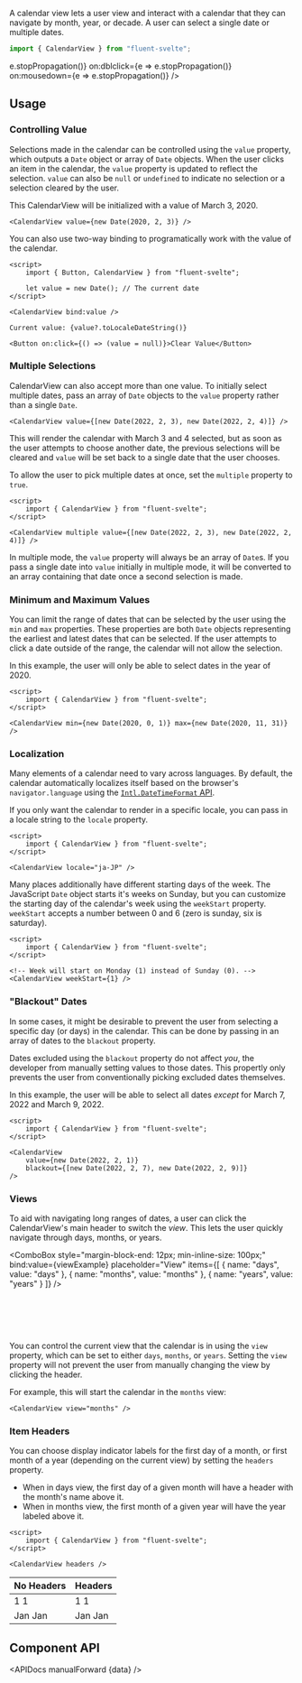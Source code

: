 <script lang="ts">
    import { CalendarView, ComboBox, InfoBar } from "$lib";
    import { CalendarViewItem } from "$lib/internal";
    import { Showcase, APIDocs } from "$site/lib";

    import data from "$lib/CalendarView/CalendarView.svelte?sveld&raw";

    let viewExample = "days";
</script>

A calendar view lets a user view and interact with a calendar that they can navigate by month, year, or decade. A user can select a single date or multiple dates.

```ts
import { CalendarView } from "fluent-svelte";
```

<Showcase style="block-size: 480px">
    <CalendarView on:keydown={e => e.stopPropagation()} on:dblclick={e => e.stopPropagation()} on:mousedown={e => e.stopPropagation()} />
</Showcase>

## Usage

### Controlling Value

Selections made in the calendar can be controlled using the `value` property, which outputs a `Date` object or array of `Date` objects. When the user clicks an item in the calendar, the `value` property is updated to reflect the selection. `value` can also be `null` or `undefined` to indicate no selection or a selection cleared by the user.

This CalendarView will be initialized with a value of March 3, 2020.

```svelte hideScript
<CalendarView value={new Date(2020, 2, 3)} />
```

You can also use two-way binding to programatically work with the value of the calendar.

```svelte example
<script>
	import { Button, CalendarView } from "fluent-svelte";

	let value = new Date(); // The current date
</script>

<CalendarView bind:value />

Current value: {value?.toLocaleDateString()}

<Button on:click={() => (value = null)}>Clear Value</Button>
```

### Multiple Selections

CalendarView can also accept more than one value. To initially select multiple dates, pass an array of `Date` objects to the `value` property rather than a single `Date`.

```svelte
<CalendarView value={[new Date(2022, 2, 3), new Date(2022, 2, 4)]} />
```

This will render the calendar with March 3 and 4 selected, but as soon as the user attempts to choose another date, the previous selections will be cleared and `value` will be set back to a single date that the user chooses.

To allow the user to pick multiple dates at once, set the `multiple` property to `true`.

```svelte example hideScript
<script>
	import { CalendarView } from "fluent-svelte";
</script>

<CalendarView multiple value={[new Date(2022, 2, 3), new Date(2022, 2, 4)]} />
```

<InfoBar title="Multiple selections will always be arrays." severity="caution">
    In multiple mode, the <code>value</code> property will always be an array of <code>Date</code>s. If you pass a single date into <code>value</code> initially in multiple mode, it will be converted to an array containing that date once a second selection is made.
</InfoBar>

### Minimum and Maximum Values

You can limit the range of dates that can be selected by the user using the `min` and `max` properties. These properties are both `Date` objects representing the earliest and latest dates that can be selected. If the user attempts to click a date outside of the range, the calendar will not allow the selection.

In this example, the user will only be able to select dates in the year of 2020.

```svelte example hideScript
<script>
	import { CalendarView } from "fluent-svelte";
</script>

<CalendarView min={new Date(2020, 0, 1)} max={new Date(2020, 11, 31)} />
```

### Localization

Many elements of a calendar need to vary across languages. By default, the calendar automatically localizes itself based on the browser's `navigator.language` using the [`Intl.DateTimeFormat` API](https://developer.mozilla.org/en-US/docs/Web/JavaScript/Reference/Global_Objects/Intl/DateTimeFormat).

If you only want the calendar to render in a specific locale, you can pass in a locale string to the `locale` property.

```svelte example hideScript
<script>
	import { CalendarView } from "fluent-svelte";
</script>

<CalendarView locale="ja-JP" />
```

Many places additionally have different starting days of the week. The JavaScript `Date` object starts it's weeks on Sunday, but you can customize the starting day of the calendar's week using the `weekStart` property. `weekStart` accepts a number between 0 and 6 (zero is sunday, six is saturday).

```svelte example hideScript
<script>
	import { CalendarView } from "fluent-svelte";
</script>

<!-- Week will start on Monday (1) instead of Sunday (0). -->
<CalendarView weekStart={1} />
```

### "Blackout" Dates

In some cases, it might be desirable to prevent the user from selecting a specific day (or days) in the calendar. This can be done by passing in an array of dates to the `blackout` property.

<InfoBar severity="information" title="This property only affects user interaction.">
    Dates excluded using the <code>blackout</code> property do not affect <i>you</i>, the developer from manually setting values to those dates. This propertly only prevents the user from conventionally picking excluded dates themselves.
</InfoBar>

In this example, the user will be able to select all dates _except_ for March 7, 2022 and March 9, 2022.

```svelte example hideScript
<script>
	import { CalendarView } from "fluent-svelte";
</script>

<CalendarView
	value={new Date(2022, 2, 1)}
	blackout={[new Date(2022, 2, 7), new Date(2022, 2, 9)]}
/>
```

### Views

To aid with navigating long ranges of dates, a user can click the CalendarView's main header to switch the _view_. This lets the user quickly navigate through days, months, or years.

<ComboBox style="margin-block-end: 12px; min-inline-size: 100px;" bind:value={viewExample} placeholder="View" items={[
{
name: "days",
value: "days"
},
{
name: "months",
value: "months"
},
{
name: "years",
value: "years"
}
]} />

<br />

<CalendarView bind:view={viewExample} />

<br /><br />

You can control the current view that the calendar is in using the `view` property, which can be set to either `days`, `months`, or `years`. Setting the `view` property will not prevent the user from manually changing the view by clicking the header.

For example, this will start the calendar in the `months` view:

```svelte
<CalendarView view="months" />
```

### Item Headers

You can choose display indicator labels for the first day of a month, or first month of a year (depending on the current view) by setting the `headers` property.

- When in days view, the first day of a given month will have a header with the month's name above it.
- When in months view, the first month of a given year will have the year labeled above it.

```svelte example hideScript
<script>
	import { CalendarView } from "fluent-svelte";
</script>

<CalendarView headers />
```

| No Headers                                                                                                                                  | Headers                                                                                                                                                                |
|---------------------------------------------------------------------------------------------------------------------------------------------|------------------------------------------------------------------------------------------------------------------------------------------------------------------------|
| <CalendarViewItem current>1</CalendarViewItem> <CalendarViewItem selected>1</CalendarViewItem>                                              | <CalendarViewItem current header="Jan">1</CalendarViewItem> <CalendarViewItem selected header="Jan">1</CalendarViewItem>                                               |
| <CalendarViewItem current variant="monthYear">Jan</CalendarViewItem> <CalendarViewItem  selected variant="monthYear">Jan</CalendarViewItem> | <CalendarViewItem current variant="monthYear" header="2022">Jan</CalendarViewItem> <CalendarViewItem selected variant="monthYear" header="2022">Jan</CalendarViewItem> |

## Component API

<APIDocs manualForward {data} />

